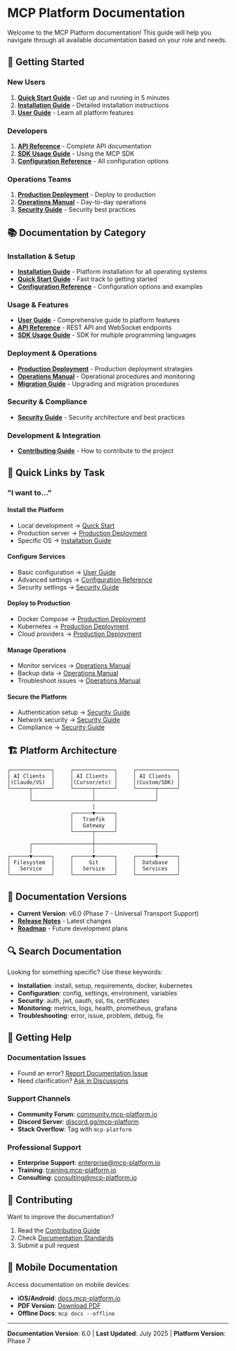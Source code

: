 # MCP Platform Documentation

Welcome to the MCP Platform documentation! This guide will help you navigate through all available documentation based on your role and needs.

## 🚀 Getting Started

### New Users
1. **[Quick Start Guide](QUICK_START.md)** - Get up and running in 5 minutes
2. **[Installation Guide](INSTALLATION_GUIDE.md)** - Detailed installation instructions
3. **[User Guide](USER_GUIDE.md)** - Learn all platform features

### Developers
1. **[API Reference](API_REFERENCE.md)** - Complete API documentation
2. **[SDK Usage Guide](SDK_USAGE.md)** - Using the MCP SDK
3. **[Configuration Reference](CONFIGURATION_REFERENCE.md)** - All configuration options

### Operations Teams
1. **[Production Deployment](PRODUCTION_DEPLOYMENT.md)** - Deploy to production
2. **[Operations Manual](OPERATIONS_MANUAL.md)** - Day-to-day operations
3. **[Security Guide](SECURITY_GUIDE.md)** - Security best practices

## 📚 Documentation by Category

### Installation & Setup
- **[Installation Guide](INSTALLATION_GUIDE.md)** - Platform installation for all operating systems
- **[Quick Start Guide](QUICK_START.md)** - Fast track to getting started
- **[Configuration Reference](CONFIGURATION_REFERENCE.md)** - Configuration options and examples

### Usage & Features
- **[User Guide](USER_GUIDE.md)** - Comprehensive guide to platform features
- **[API Reference](API_REFERENCE.md)** - REST API and WebSocket endpoints
- **[SDK Usage Guide](SDK_USAGE.md)** - SDK for multiple programming languages

### Deployment & Operations
- **[Production Deployment](PRODUCTION_DEPLOYMENT.md)** - Production deployment strategies
- **[Operations Manual](OPERATIONS_MANUAL.md)** - Operational procedures and monitoring
- **[Migration Guide](MIGRATION_GUIDE.md)** - Upgrading and migration procedures

### Security & Compliance
- **[Security Guide](SECURITY_GUIDE.md)** - Security architecture and best practices

### Development & Integration
- **[Contributing Guide](../CONTRIBUTING.md)** - How to contribute to the project

## 🎯 Quick Links by Task

### "I want to..."

#### Install the Platform
- Local development → [Quick Start](QUICK_START.md)
- Production server → [Production Deployment](PRODUCTION_DEPLOYMENT.md)
- Specific OS → [Installation Guide](INSTALLATION_GUIDE.md)

#### Configure Services
- Basic configuration → [User Guide](USER_GUIDE.md#client-configuration)
- Advanced settings → [Configuration Reference](CONFIGURATION_REFERENCE.md)
- Security settings → [Security Guide](SECURITY_GUIDE.md)

#### Deploy to Production
- Docker Compose → [Production Deployment](PRODUCTION_DEPLOYMENT.md#docker-compose-production)
- Kubernetes → [Production Deployment](PRODUCTION_DEPLOYMENT.md#kubernetes-deployment)
- Cloud providers → [Production Deployment](PRODUCTION_DEPLOYMENT.md#cloud-provider-deployments)

#### Manage Operations
- Monitor services → [Operations Manual](OPERATIONS_MANUAL.md#monitoring)
- Backup data → [Operations Manual](OPERATIONS_MANUAL.md#backup-procedures)
- Troubleshoot issues → [Operations Manual](OPERATIONS_MANUAL.md#troubleshooting)

#### Secure the Platform
- Authentication setup → [Security Guide](SECURITY_GUIDE.md#authentication)
- Network security → [Security Guide](SECURITY_GUIDE.md#network-security)
- Compliance → [Security Guide](SECURITY_GUIDE.md#compliance)

## 🏗️ Platform Architecture

```
┌─────────────┐     ┌─────────────┐     ┌─────────────┐
│ AI Clients  │     │ AI Clients  │     │ AI Clients  │
│(Claude/VS)  │     │(Cursor/etc) │     │(Custom/SDK) │
└──────┬──────┘     └──────┬──────┘     └──────┬──────┘
       │                   │                   │
       └───────────────────┴───────────────────┘
                           │
                    ┌──────▼──────┐
                    │   Traefik   │
                    │   Gateway   │
                    └──────┬──────┘
                           │
       ┌───────────────────┼───────────────────┐
       │                   │                   │
┌──────▼──────┐     ┌──────▼──────┐     ┌──────▼──────┐
│ Filesystem  │     │     Git     │     │  Database   │
│   Service   │     │   Service   │     │  Services   │
└─────────────┘     └─────────────┘     └─────────────┘
```

## 📖 Documentation Versions

- **Current Version**: v6.0 (Phase 7 - Universal Transport Support)
- **[Release Notes](../PHASE7_RELEASE_NOTES.md)** - Latest changes
- **[Roadmap](../specs/ROADMAP.md)** - Future development plans

## 🔍 Search Documentation

Looking for something specific? Use these keywords:

- **Installation**: install, setup, requirements, docker, kubernetes
- **Configuration**: config, settings, environment, variables
- **Security**: auth, jwt, oauth, ssl, tls, certificates
- **Monitoring**: metrics, logs, health, prometheus, grafana
- **Troubleshooting**: error, issue, problem, debug, fix

## 💬 Getting Help

### Documentation Issues
- Found an error? [Report Documentation Issue](https://github.com/your-org/mcp-platform/issues/new?labels=documentation)
- Need clarification? [Ask in Discussions](https://github.com/your-org/mcp-platform/discussions)

### Support Channels
- **Community Forum**: [community.mcp-platform.io](https://community.mcp-platform.io)
- **Discord Server**: [discord.gg/mcp-platform](https://discord.gg/mcp-platform)
- **Stack Overflow**: Tag with `mcp-platform`

### Professional Support
- **Enterprise Support**: [enterprise@mcp-platform.io](mailto:enterprise@mcp-platform.io)
- **Training**: [training.mcp-platform.io](https://training.mcp-platform.io)
- **Consulting**: [consulting@mcp-platform.io](mailto:consulting@mcp-platform.io)

## 🤝 Contributing

Want to improve the documentation?

1. Read the [Contributing Guide](../CONTRIBUTING.md)
2. Check [Documentation Standards](../CONTRIBUTING.md#documentation)
3. Submit a pull request

## 📱 Mobile Documentation

Access documentation on mobile devices:
- **iOS/Android**: [docs.mcp-platform.io](https://docs.mcp-platform.io)
- **PDF Version**: [Download PDF](https://docs.mcp-platform.io/pdf/complete-guide.pdf)
- **Offline Docs**: `mcp docs --offline`

---

**Documentation Version**: 6.0 | **Last Updated**: July 2025 | **Platform Version**: Phase 7